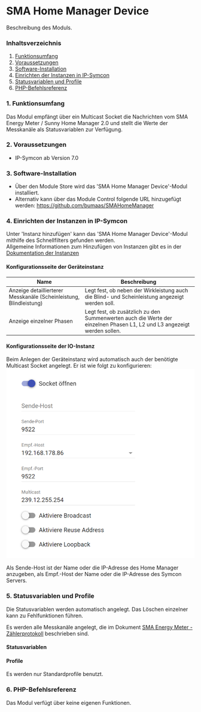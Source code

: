 # SMA Home Manager Device
Beschreibung des Moduls.

### Inhaltsverzeichnis

1. [Funktionsumfang](#1-funktionsumfang)
2. [Voraussetzungen](#2-voraussetzungen)
3. [Software-Installation](#3-software-installation)
4. [Einrichten der Instanzen in IP-Symcon](#4-einrichten-der-instanzen-in-ip-symcon)
5. [Statusvariablen und Profile](#5-statusvariablen-und-profile)
6. [PHP-Befehlsreferenz](#6-php-befehlsreferenz)

### 1. Funktionsumfang

Das Modul empfängt über ein Multicast Socket die Nachrichten vom SMA Energy Meter / Sunny Home Manager 2.0 und stellt die Werte der Messkanäle als Statusvariablen zur Verfügung.


### 2. Voraussetzungen

- IP-Symcon ab Version 7.0

### 3. Software-Installation

* Über den Module Store wird das 'SMA Home Manager Device'-Modul installiert.
* Alternativ kann über das Module Control folgende URL hinzugefügt werden: https://github.com/bumaas/SMAHomeManager


### 4. Einrichten der Instanzen in IP-Symcon

 Unter 'Instanz hinzufügen' kann das 'SMA Home Manager Device'-Modul mithilfe des Schnellfilters gefunden werden.  
 Allgemeine Informationen zum Hinzufügen von Instanzen gibt es in der [Dokumentation der Instanzen](https://www.symcon.de/service/dokumentation/konzepte/instanzen/#Instanz_hinzufügen)

#### Konfigurationsseite der Geräteinstanz

| Name                                                               | Beschreibung                                                                                                            |
|--------------------------------------------------------------------|-------------------------------------------------------------------------------------------------------------------------|
| Anzeige detaillierterer Messkanäle (Scheinleistung, Blindleistung) | Legt fest, ob neben der Wirkleistung auch die Blind- und Scheinleistung angezeigt werden soll.                          |
| Anzeige einzelner Phasen                                           | Legt fest, ob zusätzlich zu den Summenwerten auch die Werte der einzelnen Phasen L1, L2 und L3 angezeigt werden sollen. |

#### Konfigurationsseite der IO-Instanz

Beim Anlegen der Geräteinstanz wird automatisch auch der benötigte Multicast Socket angelegt. Er ist wie folgt zu konfigurieren:
![MulticastSocket.png](imgs/MulticastSocket.png)

Als Sende-Host ist der Name oder die IP-Adresse des Home Manager anzugeben, als Empf.-Host der Name oder die IP-Adresse des Symcon Servers. 

### 5. Statusvariablen und Profile

Die Statusvariablen werden automatisch angelegt. Das Löschen einzelner kann zu Fehlfunktionen führen.

Es werden alle Messkanäle angelegt, die im Dokument [SMA Energy Meter - Zählerprotokoll](https://cdn.sma.de/fileadmin/content/www.developer.sma.de/docs/EMETER-Protokoll-TI-en-10.pdf) beschrieben sind.

#### Statusvariablen

#### Profile

Es werden nur Standardprofile benutzt.

### 6. PHP-Befehlsreferenz

Das Modul verfügt über keine eigenen Funktionen.